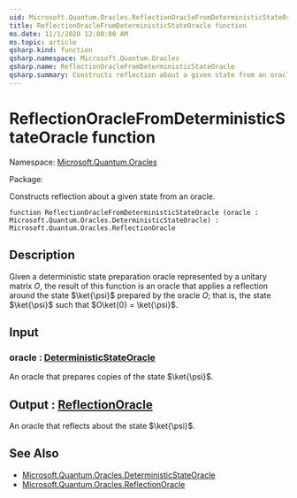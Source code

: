 ```yaml
---
uid: Microsoft.Quantum.Oracles.ReflectionOracleFromDeterministicStateOracle
title: ReflectionOracleFromDeterministicStateOracle function
ms.date: 11/1/2020 12:00:00 AM
ms.topic: article
qsharp.kind: function
qsharp.namespace: Microsoft.Quantum.Oracles
qsharp.name: ReflectionOracleFromDeterministicStateOracle
qsharp.summary: Constructs reflection about a given state from an oracle.
---
```


# ReflectionOracleFromDeterministicStateOracle function

Namespace: [Microsoft.Quantum.Oracles](xref:Microsoft.Quantum.Oracles)

Package: [](https://nuget.org/packages/)


Constructs reflection about a given state from an oracle.

```qsharp
function ReflectionOracleFromDeterministicStateOracle (oracle : Microsoft.Quantum.Oracles.DeterministicStateOracle) : Microsoft.Quantum.Oracles.ReflectionOracle
```


## Description

Given a deterministic state preparation oracle represented by a unitarymatrix $O$,the result of this function is an oracle that applies a reflectionaround the state $\ket{\psi}$ prepared by the oracle $O$; that is,the state $\ket{\psi}$ such that $O\ket{0} = \ket{\psi}$.

## Input

### oracle : [DeterministicStateOracle](xref:Microsoft.Quantum.Oracles.DeterministicStateOracle)

An oracle that prepares copies of the state $\ket{\psi}$.



## Output : [ReflectionOracle](xref:Microsoft.Quantum.Oracles.ReflectionOracle)

An oracle that reflects about the state $\ket{\psi}$.

## See Also

- [Microsoft.Quantum.Oracles.DeterministicStateOracle](xref:Microsoft.Quantum.Oracles.DeterministicStateOracle)
- [Microsoft.Quantum.Oracles.ReflectionOracle](xref:Microsoft.Quantum.Oracles.ReflectionOracle)